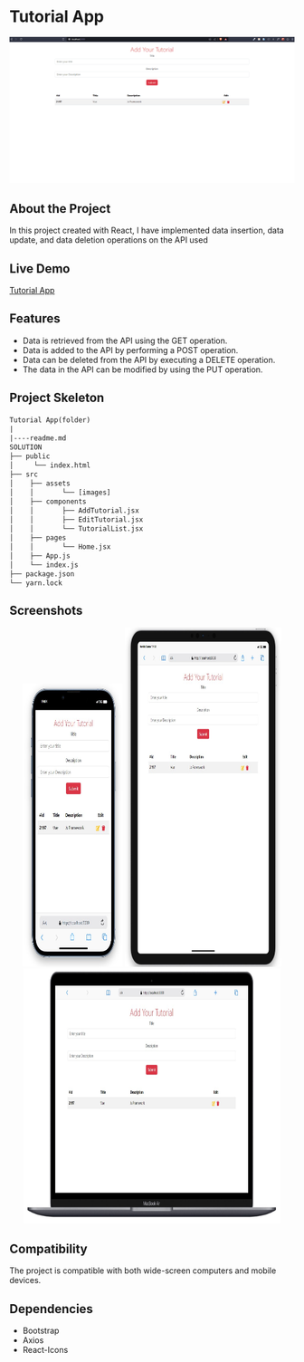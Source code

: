 
# Tutorial App

<div align="center">
  <img src="./src/assets/tutorial.gif" />
</div>

## About the Project

In this project created with React, I have implemented data insertion, data update, and data deletion operations on the API used

## Live Demo

[Tutorial App](https://tutorial-app-seven.vercel.app/)

## Features

- Data is retrieved from the API using the GET operation.
- Data is added to the API by performing a POST operation.
- Data can be deleted from the API by executing a DELETE operation.
- The data in the API can be modified by using the PUT operation.

## Project Skeleton

```
Tutorial App(folder)
|
|----readme.md         
SOLUTION
├── public
│     └── index.html
├── src
│    ├── assets
│    │       └── [images]
│    ├── components
│    │       ├── AddTutorial.jsx
│    │       ├── EditTutorial.jsx  
│    │       └── TutorialList.jsx 
│    ├── pages
│    │       └── Home.jsx        
│    ├── App.js
│    └── index.js
├── package.json
└── yarn.lock
```

## Screenshots

<div align="center">
  <img src="./src/assets/Screenshot_1.jpg"  width="35%" height="500" />
  <img src="./src/assets/Screenshot_2.jpg"  width="55%" height="600" />
  <img src="./src/assets/Screenshot_3.jpg"  width="90.5%" height="450" />
</div>

## Compatibility

The project is compatible with both wide-screen computers and mobile devices.

## Dependencies

- Bootstrap
- Axios
- React-Icons

